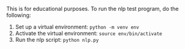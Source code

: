 This is for educational purposes. To run the nlp test program, do the following:

1. Set up a virtual environment: `python -m venv env`
2. Activate the virtual environment: `source env/bin/activate`
3. Run the nlp script: `python nlp.py`
